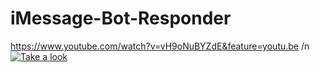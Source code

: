 # iMessage-Bot-Responder
https://www.youtube.com/watch?v=vH9oNuBYZdE&feature=youtu.be /n
[![Take a look](http://img.youtube.com/vi/vH9oNuBYZdE/0.jpg)](https://youtu.be/vH9oNuBYZdE "iMessage Responder")

